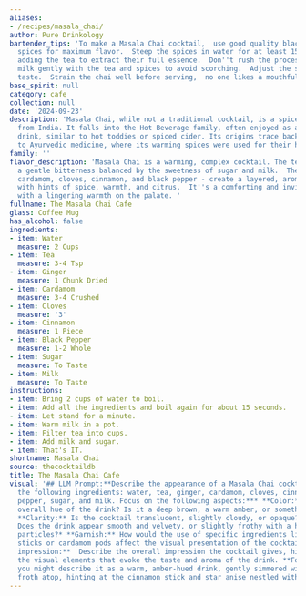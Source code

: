 ```yaml
---
aliases:
- /recipes/masala_chai/
author: Pure Drinkology
bartender_tips: 'To make a Masala Chai cocktail,  use good quality black tea and fresh
  spices for maximum flavor.  Steep the spices in water for at least 15 minutes before
  adding the tea to extract their full essence.  Don''t rush the process, simmer the
  milk gently with the tea and spices to avoid scorching.  Adjust the sweetness to
  taste.  Strain the chai well before serving,  no one likes a mouthful of cloves!  Enjoy! '
base_spirit: null
category: cafe
collection: null
date: '2024-09-23'
description: 'Masala Chai, while not a traditional cocktail, is a spiced beverage
  from India. It falls into the Hot Beverage family, often enjoyed as a comforting
  drink, similar to hot toddies or spiced cider. Its origins trace back centuries
  to Ayurvedic medicine, where its warming spices were used for their health benefits. '
family: ''
flavor_description: 'Masala Chai is a warming, complex cocktail. The tea base provides
  a gentle bitterness balanced by the sweetness of sugar and milk.  The spices - ginger,
  cardamom, cloves, cinnamon, and black pepper - create a layered, aromatic profile,
  with hints of spice, warmth, and citrus.  It''s a comforting and invigorating drink,
  with a lingering warmth on the palate. '
fullname: The Masala Chai Cafe
glass: Coffee Mug
has_alcohol: false
ingredients:
- item: Water
  measure: 2 Cups
- item: Tea
  measure: 3-4 Tsp
- item: Ginger
  measure: 1 Chunk Dried
- item: Cardamom
  measure: 3-4 Crushed
- item: Cloves
  measure: '3'
- item: Cinnamon
  measure: 1 Piece
- item: Black Pepper
  measure: 1-2 Whole
- item: Sugar
  measure: To Taste
- item: Milk
  measure: To Taste
instructions:
- item: Bring 2 cups of water to boil.
- item: Add all the ingredients and boil again for about 15 seconds.
- item: Let stand for a minute.
- item: Warm milk in a pot.
- item: Filter tea into cups.
- item: Add milk and sugar.
- item: That's IT.
shortname: Masala Chai
source: thecocktaildb
title: The Masala Chai Cafe
visual: '## LLM Prompt:**Describe the appearance of a Masala Chai cocktail, considering
  the following ingredients: water, tea, ginger, cardamom, cloves, cinnamon, black
  pepper, sugar, and milk. Focus on the following aspects:*** **Color:** What is the
  overall hue of the drink? Is it a deep brown, a warm amber, or something else?*
  **Clarity:** Is the cocktail translucent, slightly cloudy, or opaque?* **Texture:**
  Does the drink appear smooth and velvety, or slightly frothy with a hint of spice
  particles?* **Garnish:** How would the use of specific ingredients like cinnamon
  sticks or cardamom pods affect the visual presentation of the cocktail?* **Overall
  impression:**  Describe the overall impression the cocktail gives, highlighting
  the visual elements that evoke the taste and aroma of the drink. **For example,
  you might describe it as a warm, amber-hued drink, gently simmered with a light
  froth atop, hinting at the cinnamon stick and star anise nestled within.** '
---
```



